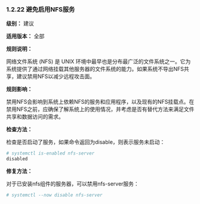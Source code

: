 ### 1.2.22 避免启用NFS服务

**级别：** 建议

**适用版本：** 全部

**规则说明：** 

网络文件系统 (NFS) 是 UNIX 环境中最早也是分布最广泛的文件系统之一。它为系统提供了通过网络挂载其他服务器的文件系统的能力。如果系统不导出NFS共享，建议禁用NFS以减少远程攻击面。

**规则影响：**

禁用NFS会影响到系统上依赖NFS的服务和应用程序，以及现有的NFS挂载点。在禁用NFS之前，应确保了解系统上的使用情况，并考虑是否有替代方法来满足文件共享和数据访问的需求。

**检查方法：**

检查是否启动了服务，如果命令返回为disable，则表示服务未启动：

```bash
# systemctl is-enabled nfs-server
disabled
```

**修复方法：**

对于已安装nfs组件的服务器，可以禁用nfs-server服务：

```bash
# systemctl --now disable nfs-server
```

